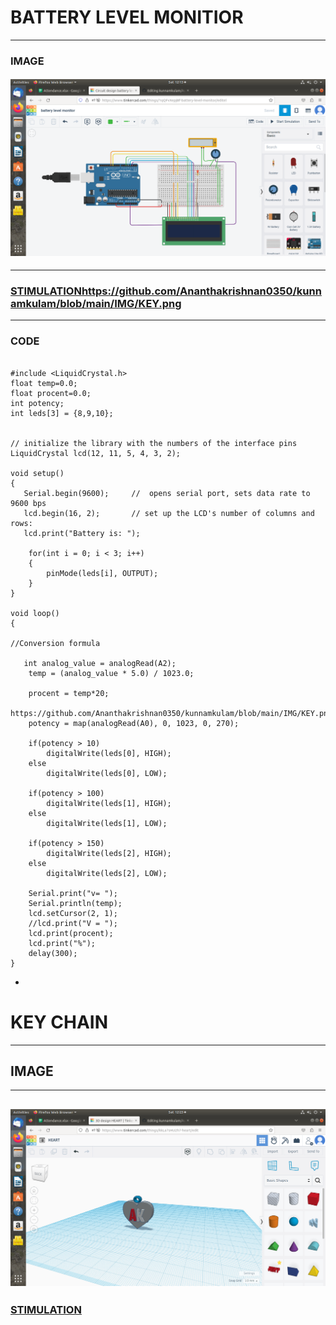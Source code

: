 # BATTERY LEVEL MONITIOR
---
### IMAGE

#### ![IMAGE](https://github.com/Ananthakrishnan0350/kunnamkulam/blob/main/IMG/BATTERY.png)
---
### [STIMULATION](https://www.tinkercad.com/things/1qQFvXepjBf-battery-level-monitor/editel)https://github.com/Ananthakrishnan0350/kunnamkulam/blob/main/IMG/KEY.png
---
### CODE
```

#include <LiquidCrystal.h>
float temp=0.0;
float procent=0.0;
int potency;
int leds[3] = {8,9,10};


// initialize the library with the numbers of the interface pins
LiquidCrystal lcd(12, 11, 5, 4, 3, 2);

void setup()
{
   Serial.begin(9600);     //  opens serial port, sets data rate to 9600 bps
   lcd.begin(16, 2);       // set up the LCD's number of columns and rows: 
   lcd.print("Battery is: ");
  
    for(int i = 0; i < 3; i++)
  	{
    	pinMode(leds[i], OUTPUT);
  	}
}

void loop()
{
   
//Conversion formula

   int analog_value = analogRead(A2);
    temp = (analog_value * 5.0) / 1023.0; 

  	procent = temp*20;
  https://github.com/Ananthakrishnan0350/kunnamkulam/blob/main/IMG/KEY.png
  	potency = map(analogRead(A0), 0, 1023, 0, 270);
  
  	if(potency > 10)
    	digitalWrite(leds[0], HIGH);
  	else
    	digitalWrite(leds[0], LOW);
  
  	if(potency > 100)
    	digitalWrite(leds[1], HIGH);
  	else
    	digitalWrite(leds[1], LOW);
  
  	if(potency > 150)
    	digitalWrite(leds[2], HIGH);
  	else
    	digitalWrite(leds[2], LOW);
  	
    Serial.print("v= ");
    Serial.println(temp);
    lcd.setCursor(2, 1);
    //lcd.print("V = ");
    lcd.print(procent);
  	lcd.print("%");
    delay(300);
}
```
-
# KEY CHAIN
---
## IMAGE
---
![IMAGE](https://github.com/Ananthakrishnan0350/kunnamkulam/blob/main/IMG/KEY.png)
---
### [STIMULATION](https://www.tinkercad.com/things/kkLa7sHU2h7-heart/edit)

